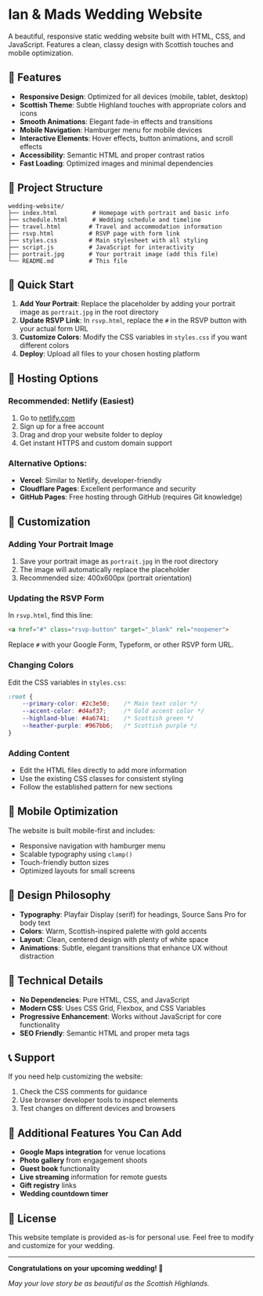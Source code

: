 # Ian & Mads Wedding Website

A beautiful, responsive static wedding website built with HTML, CSS, and JavaScript. Features a clean, classy design with Scottish touches and mobile optimization.

## 🎨 Features

- **Responsive Design**: Optimized for all devices (mobile, tablet, desktop)
- **Scottish Theme**: Subtle Highland touches with appropriate colors and icons
- **Smooth Animations**: Elegant fade-in effects and transitions
- **Mobile Navigation**: Hamburger menu for mobile devices
- **Interactive Elements**: Hover effects, button animations, and scroll effects
- **Accessibility**: Semantic HTML and proper contrast ratios
- **Fast Loading**: Optimized images and minimal dependencies

## 📁 Project Structure

```
wedding-website/
├── index.html          # Homepage with portrait and basic info
├── schedule.html       # Wedding schedule and timeline
├── travel.html        # Travel and accommodation information
├── rsvp.html          # RSVP page with form link
├── styles.css         # Main stylesheet with all styling
├── script.js          # JavaScript for interactivity
├── portrait.jpg       # Your portrait image (add this file)
└── README.md          # This file
```

## 🚀 Quick Start

1. **Add Your Portrait**: Replace the placeholder by adding your portrait image as `portrait.jpg` in the root directory
2. **Update RSVP Link**: In `rsvp.html`, replace the `#` in the RSVP button with your actual form URL
3. **Customize Colors**: Modify the CSS variables in `styles.css` if you want different colors
4. **Deploy**: Upload all files to your chosen hosting platform

## 🎯 Hosting Options

### Recommended: Netlify (Easiest)
1. Go to [netlify.com](https://netlify.com)
2. Sign up for a free account
3. Drag and drop your website folder to deploy
4. Get instant HTTPS and custom domain support

### Alternative Options:
- **Vercel**: Similar to Netlify, developer-friendly
- **Cloudflare Pages**: Excellent performance and security
- **GitHub Pages**: Free hosting through GitHub (requires Git knowledge)

## 📝 Customization

### Adding Your Portrait Image
1. Save your portrait image as `portrait.jpg` in the root directory
2. The image will automatically replace the placeholder
3. Recommended size: 400x600px (portrait orientation)

### Updating the RSVP Form
In `rsvp.html`, find this line:
```html
<a href="#" class="rsvp-button" target="_blank" rel="noopener">
```
Replace `#` with your Google Form, Typeform, or other RSVP form URL.

### Changing Colors
Edit the CSS variables in `styles.css`:
```css
:root {
    --primary-color: #2c3e50;    /* Main text color */
    --accent-color: #d4af37;     /* Gold accent color */
    --highland-blue: #4a6741;    /* Scottish green */
    --heather-purple: #967bb6;   /* Scottish purple */
}
```

### Adding Content
- Edit the HTML files directly to add more information
- Use the existing CSS classes for consistent styling
- Follow the established pattern for new sections

## 📱 Mobile Optimization

The website is built mobile-first and includes:
- Responsive navigation with hamburger menu
- Scalable typography using `clamp()`
- Touch-friendly button sizes
- Optimized layouts for small screens

## 🎨 Design Philosophy

- **Typography**: Playfair Display (serif) for headings, Source Sans Pro for body text
- **Colors**: Warm, Scottish-inspired palette with gold accents
- **Layout**: Clean, centered design with plenty of white space
- **Animations**: Subtle, elegant transitions that enhance UX without distraction

## 🔧 Technical Details

- **No Dependencies**: Pure HTML, CSS, and JavaScript
- **Modern CSS**: Uses CSS Grid, Flexbox, and CSS Variables
- **Progressive Enhancement**: Works without JavaScript for core functionality
- **SEO Friendly**: Semantic HTML and proper meta tags

## 📞 Support

If you need help customizing the website:
1. Check the CSS comments for guidance
2. Use browser developer tools to inspect elements
3. Test changes on different devices and browsers

## 🌟 Additional Features You Can Add

- **Google Maps integration** for venue locations
- **Photo gallery** from engagement shoots
- **Guest book** functionality
- **Live streaming** information for remote guests
- **Gift registry** links
- **Wedding countdown timer**

## 📄 License

This website template is provided as-is for personal use. Feel free to modify and customize for your wedding.

---

**Congratulations on your upcoming wedding! 🎉**

*May your love story be as beautiful as the Scottish Highlands.*